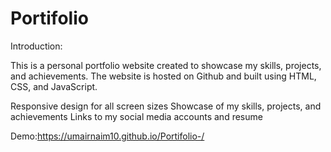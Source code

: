 # Portifolio

Introduction:

This is a personal portfolio website created to showcase my skills, projects, and achievements. The website is hosted on Github and built using HTML, CSS, and JavaScript.

Responsive design for all screen sizes
Showcase of my skills, projects, and achievements
Links to my social media accounts and resume


Demo:https://umairnaim10.github.io/Portifolio-/
